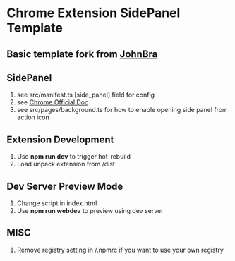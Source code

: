 # Chrome Extension SidePanel Template

## Basic template fork from [JohnBra](https://github.com/JohnBra/vite-web-extension)

## SidePanel
1. see src/manifest.ts [side_panel] field for config
2. see [Chrome Official Doc](https://developer.chrome.com/docs/extensions/reference/sidePanel/)
3. see src/pages/background.ts for how to enable opening side panel from action icon


## Extension Development
1. Use **npm run dev** to trigger hot-rebuild
2. Load unpack extension from /dist

## Dev Server Preview Mode
1. Change script in index.html
2. Use **npm run webdev** to preview using dev server

## MISC
1. Remove registry setting in /.npmrc if you want to use your own registry